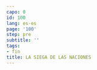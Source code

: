 ```yaml
---
capo: 0
id: 100
lang: es-es
page: '100'
step: pre
subtitle: ''
tags:
- fin
title: LA SIEGA DE LAS NACIONES
---
```

